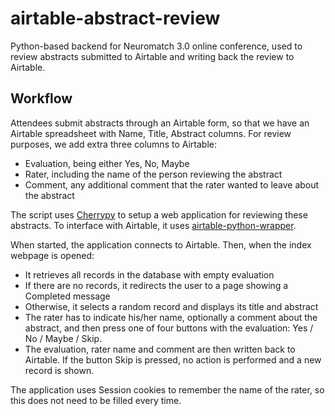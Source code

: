 # airtable-abstract-review
Python-based backend for Neuromatch 3.0 online conference, used to review
abstracts submitted to Airtable and writing back the review to Airtable.

## Workflow
Attendees submit abstracts through an Airtable form, so that we have an Airtable
spreadsheet with Name, Title, Abstract columns. For review purposes, we add
extra three columns to Airtable:
- Evaluation, being either Yes, No, Maybe
- Rater, including the name of the person reviewing the abstract
- Comment, any additional comment that the rater wanted to leave about the abstract

The script uses [Cherrypy](https://cherrypy.org/) to setup a web application
for reviewing these abstracts. To interface with Airtable, it uses
[airtable-python-wrapper](https://github.com/gtalarico/airtable-python-wrapper).

When started, the application connects to Airtable. Then, when the index
webpage is opened:
- It retrieves all records in the database with empty evaluation
- If there are no records, it redirects the user to a page showing a Completed message
- Otherwise, it selects a random record and displays its title and abstract
- The rater has to indicate his/her name, optionally a comment about the abstract, and then press one of four buttons with the evaluation: Yes / No / Maybe / Skip.
- The evaluation, rater name and comment are then written back to Airtable. If the button Skip is pressed, no action is performed and a new record is shown.

The application uses Session cookies to remember the name of the rater, so this does not need to be filled every time.
